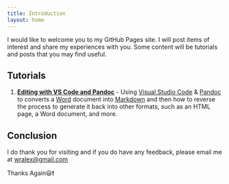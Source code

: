 ```yaml
---
title: Introduction
layout: home
---
```

I would like to welcome you to my GitHub Pages site. I will post items of
interest and share my experiences with you. Some content will be
tutorials and posts that you may find useful.

## Tutorials

1. **[<u>Editing with VS Code and Pandoc</u>]** - Using [Visual Studio Code] & [Pandoc] to
   converts a [Word] document into [Markdown] and then how to reverse the process
   to generate it back into other formats, such as an HTML page, a Word document,
   and more.

## Conclusion

I do thank you for visiting and if you do have any feedback, please email me at
<wralex@gmail.com>

Thanks Again😃❗

[<u>Editing with VS Code and Pandoc</u>]: /instructions/Editing-With-Pandoc
[Visual Studio Code]: https://code.visualstudio.com/
[Pandoc]: https://pandoc.org/
[Word]: https://word.office.com
[Markdown]: https://www.markdownguide.org/
